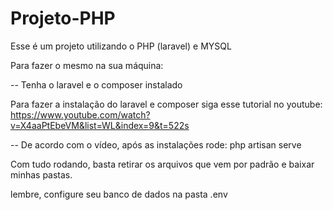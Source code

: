 # Projeto-PHP
Esse é um projeto utilizando o PHP (laravel) e MYSQL

Para fazer o mesmo na sua máquina:

-- Tenha o laravel e o composer instalado

Para fazer a instalação do laravel e composer siga esse tutorial no youtube: https://www.youtube.com/watch?v=X4aaPtEbeVM&list=WL&index=9&t=522s

-- De acordo com o vídeo, após as instalações rode: php artisan serve

Com tudo rodando, basta retirar os arquivos que vem por padrão e baixar minhas pastas.

lembre, configure seu banco de dados na pasta .env
